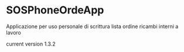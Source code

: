 # SOSPhoneOrdeApp
Applicazione per uso personale di scrittura lista ordine ricambi interni a lavoro

current version 1.3.2
